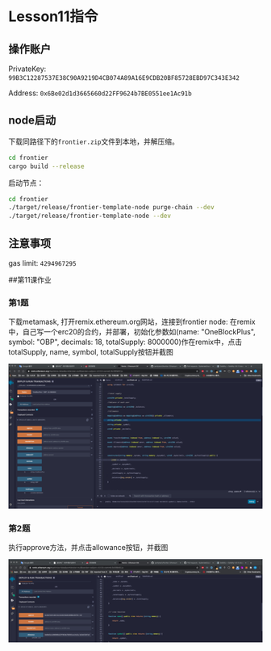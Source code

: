 # Lesson11指令

## 操作账户

PrivateKey: `99B3C12287537E38C90A9219D4CB074A89A16E9CDB20BF85728EBD97C343E342`

Address: `0x6Be02d1d3665660d22FF9624b7BE0551ee1Ac91b`



## node启动

下载同路径下的`frontier.zip`文件到本地，并解压缩。

```bash
cd frontier
cargo build --release
```

启动节点：

```bash
cd frontier
./target/release/frontier-template-node purge-chain --dev
./target/release/frontier-template-node --dev
```

## 注意事项

gas limit: `4294967295`


##第11课作业

### 第1题
下载metamask, 打开remix.ethereum.org网站，连接到frontier node:
在remix中，自己写一个erc20的合约，并部署，初始化参数如(name: "OneBlockPlus", symbol: "OBP", decimals: 18, totalSupply: 8000000)作在remix中，点击totalSupply, name, symbol, totalSupply按钮并截图



![image-20200719113218173](./images/image-20200719113218173.png)


### 第2题
执行approve方法，并点击allowance按钮，并截图

![](./images/image-20200719113432216.png)